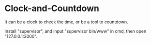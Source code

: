 # Clock-and-Countdown
It can be a clock to check the time, or be a tool to countdown.

Install "supervisor", and input "supervisor bin/www" in cmd, then open "127.0.0.1:3000".
